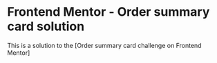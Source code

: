 # Frontend Mentor - Order summary card solution

This is a solution to the [Order summary card challenge on Frontend Mentor]
